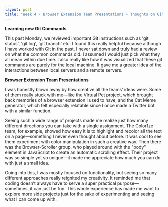 ```yaml
---
layout: post
title: "Week 4 - Browser Extension Team Presentations + Thoughts on Git"
---
```


**Learning new Git Commands**

This past Monday, we reviewed important Git instructions such as 'git status', 'git log', 'git branch' etc. I found this really helpful because although I have worked with Git in the past, I never sat down and truly had a review on what the common commands did. I assumed I would just pick what they all mean within due time. I also really like how it was visualized that these git commands are purely for the local machine. It gave me a greater idea of the interactions between local servers and a remote servers.

<!--more-->

**Browser Extension Team Presentations**

I was honestly blown away by how creative all the teams’ ideas were. Some of them really stuck with me—like the Virtual Pet project, which brought back memories of a browser extension I used to have, and the Cat Meme generator, which felt especially relatable since I once made a Twitter bot with a similar function.

Seeing such a wide range of projects made me realize just how many different directions you can take with a single assignment. The Color1ze team, for example, showed how easy it is to highlight and recolor all the text on a page—something I never even thought about before. It was cool to see them experiment with color manipulation in such a creative way. Then there was the Browser-Scroller group, who played around with the "body" element in JavaScript to create an automatic scrolling effect. Their project was so simple yet so unique—it made me appreciate how much you can do with just a small idea.

Going into this, I was mostly focused on functionality, but seeing so many different approaches really reignited my creativity. It reminded me that coding doesn’t always have to serve a super practical purpose—sometimes, it can just be fun. This whole experience has made me want to explore more side projects just for the sake of experimenting and seeing what I can come up with. 